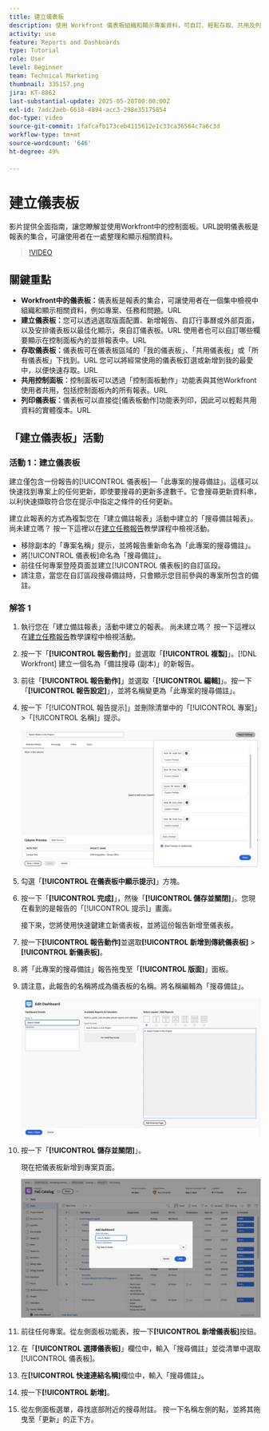 ```yaml
---
title: 建立儀表板
description: 使用 Workfront 儀表板組織和顯示專案資料，可自訂、輕鬆存取、共用及列印，順暢進行專案管理和共同作業。
activity: use
feature: Reports and Dashboards
type: Tutorial
role: User
level: Beginner
team: Technical Marketing
thumbnail: 335157.png
jira: KT-8862
last-substantial-update: 2025-05-28T00:00:00Z
exl-id: 7adc2aeb-6618-4894-acc3-298e35175854
doc-type: video
source-git-commit: 1fafcafb173ceb4115612e1c33ca36564c7a6c3d
workflow-type: tm+mt
source-wordcount: '646'
ht-degree: 49%

---
```


# 建立儀表板

影片提供全面指南，讓您瞭解並使用Workfront中的控制面板。
&#x200B;URL說明儀表板是報表的集合，可讓使用者在一處整理和顯示相關資料。

>[!VIDEO](https://video.tv.adobe.com/v/335157/?quality=12&learn=on)

## 關鍵重點

* **Workfront中的儀表板：**&#x200B;儀表板是報表的集合，可讓使用者在一個集中檢視中組織和顯示相關資料，例如專案、任務和問題。&#x200B;URL
* **建立儀表板：**&#x200B;您可以透過選取版面配置、新增報告、自訂行事曆或外部頁面，以及安排儀表板以最佳化顯示，來自訂儀表板。&#x200B;URL 使用者也可以自訂哪些欄要顯示在控制面板內的並排報表中。&#x200B;URL
* **存取儀表板：**&#x200B;儀表板可在儀表板區域的「我的儀表板」、「共用儀表板」或「所有儀表板」下找到。&#x200B;URL 您可以將經常使用的儀表板釘選或新增到我的最愛中，以便快速存取。&#x200B;URL
* **共用控制面板：**&#x200B;控制面板可以透過「控制面板動作」功能表與其他Workfront使用者共用，包括控制面板內的所有報表。&#x200B;URL
* **列印儀表板：**&#x200B;儀表板可以直接從[儀表板動作]功能表列印，因此可以輕鬆共用資料的實體復本。&#x200B;URL


## 「建立儀表板」活動

### 活動 1：建立儀表板

建立僅包含一份報告的[!UICONTROL 儀表板]—「此專案的搜尋備註」。這樣可以快速找到專案上的任何更新，即使要搜尋的更新多達數千。它會搜尋更新資料串，以利快速擷取符合您在提示中指定之條件的任何更新。

建立此報表的方式為複製您在「建立備註報表」活動中建立的「搜尋備註報表」。 尚未建立嗎？ 按一下這裡以在[建立任務報告](https://experienceleague.adobe.com/zh-hant/docs/workfront-learn/tutorials-workfront/reporting/basic-reporting/create-a-task-report#activity-1-create-a-note-report-with-prompts)教學課程中檢視活動。

* 移除副本的「專案名稱」提示，並將報告重新命名為「此專案的搜尋備註」。
* 將[!UICONTROL 儀表板]命名為「搜尋備註」。
* 前往任何專案登陸頁面並建立[!UICONTROL 儀表板]的自訂區段。
* 請注意，當您在自訂區段搜尋備註時，只會顯示您目前參與的專案所包含的備註。

### 解答 1

1. 執行您在「建立備註報表」活動中建立的報表。 尚未建立嗎？ 按一下這裡以在[建立任務報告](https://experienceleague.adobe.com/zh-hant/docs/workfront-learn/tutorials-workfront/reporting/basic-reporting/create-a-task-report#activity-1-create-a-note-report-with-prompts)教學課程中檢視活動。
1. 按一下「**[!UICONTROL 報告動作]**」並選取「**[!UICONTROL 複製]**」。[!DNL Workfront] 建立一個名為「備註搜尋 (副本)」的新報告。
1. 前往「**[!UICONTROL 報告動作]**」並選取「**[!UICONTROL 編輯]**」。按一下「**[!UICONTROL 報告設定]**」，並將名稱變更為「此專案的搜尋備註」。
1. 按一下「[!UICONTROL 報告提示]」並刪除清單中的「[!UICONTROL 專案]」>「[!UICONTROL 名稱]」提示。

   ![影像顯示建立新儀表板的畫面](assets/edit-report-prompts.png)

1. 勾選「**[!UICONTROL 在儀表板中顯示提示]**」方塊。
1. 按一下「**[!UICONTROL 完成]**」，然後「**[!UICONTROL 儲存並關閉]**」。您現在看到的是報告的「[!UICONTROL 提示]」畫面。

   接下來，您將使用快速鍵建立新儀表板，並將這份報告新增至儀表板。

1. 按一下&#x200B;**[!UICONTROL 報告動作]**&#x200B;並選取&#x200B;**[!UICONTROL 新增到傳統儀表板]** > **[!UICONTROL 新儀表板]**。
1. 將「此專案的搜尋備註」報告拖曳至「**[!UICONTROL 版面]**」面板。
1. 請注意，此報告的名稱將成為儀表板的名稱。將名稱編輯為「搜尋備註」。

   ![影像顯示建立新儀表板的畫面](assets/create-dashboard.png)

1. 按一下「**[!UICONTROL 儲存並關閉]**」。

   現在把儀表板新增到專案頁面。

   ![影像顯示建立新儀表板的畫面](assets/add-custom-section.png)

1. 前往任何專案。從左側面板功能表，按一下&#x200B;**[!UICONTROL 新增儀表板]**&#x200B;按鈕。
1. 在「**[!UICONTROL 選擇儀表板]**」欄位中，輸入「搜尋備註」並從清單中選取[!UICONTROL 儀表板]。
1. 在&#x200B;**[!UICONTROL 快速連結名稱]**&#x200B;欄位中，輸入「搜尋備註」。
1. 按一下&#x200B;**[!UICONTROL 新增]**。
1. 從左側面板選單，尋找底部附近的搜尋附註。 按一下名稱左側的點，並將其拖曳至「更新」的正下方。
